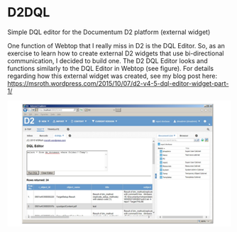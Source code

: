 # D2DQL
Simple DQL editor for the Documentum D2 platform (external widget)

One function of Webtop that I really miss in D2 is the DQL Editor.  So, as an exercise to learn how to create external D2 widgets that use bi-directional communication, I decided to build one.  The D2 DQL Editor looks and functions similarly to the DQL Editor in Webtop (see figure).  For details regarding how this external widget was created, see my blog post here: https://msroth.wordpress.com/2015/10/07/d2-v4-5-dql-editor-widget-part-1/

![alt text](screenshots/d2dqleditor.jpg "DQL Editor in D2")

